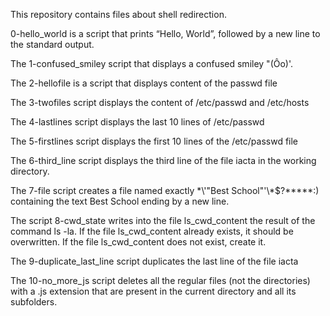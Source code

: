 This repository contains files about shell redirection.

0-hello_world is a script that prints “Hello, World”, followed by a new line to the standard output.

The  1-confused_smiley script that displays a confused smiley "(Ôo)'.

The 2-hellofile is a script that displays content of the passwd file 

The 3-twofiles script displays the content of /etc/passwd and /etc/hosts

The 4-lastlines script displays the last 10 lines of /etc/passwd

The 5-firstlines script displays the first 10 lines of the /etc/passwd file

The 6-third_line script displays the third line of the file iacta in the working directory.

The 7-file script creates a file named exactly \*\\'"Best School"\'\\*$\?\*\*\*\*\*:) containing the text Best School ending by a new line.

The script 8-cwd_state writes into the file ls_cwd_content the result of the command ls -la. If the file ls_cwd_content already exists, it should be overwritten. If the file ls_cwd_content does not exist, create it.

The 9-duplicate_last_line script duplicates the last line of the file iacta

The 10-no_more_js script deletes all the regular files (not the directories) with a .js extension that are present in the current directory and all its subfolders.


